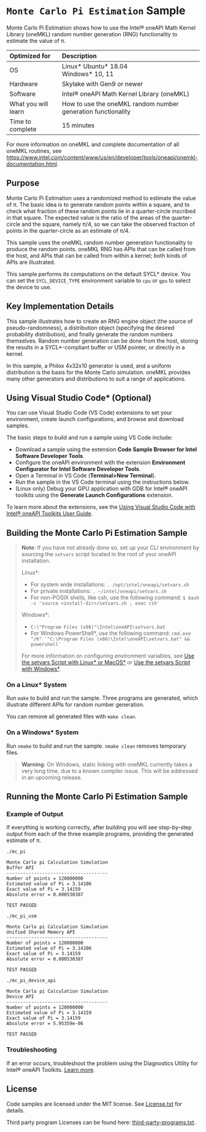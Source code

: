 # `Monte Carlo Pi Estimation` Sample

Monte Carlo Pi Estimation shows how to use the Intel® oneAPI Math Kernel Library (oneMKL) random number generation (RNG) functionality to estimate the value of &pi;.

| Optimized for       | Description
|:---                 |:---
| OS                  | Linux* Ubuntu* 18.04 <br> Windows* 10, 11
| Hardware            | Skylake with Gen9 or newer
| Software            | Intel® oneAPI Math Kernel Library (oneMKL)
| What you will learn | How to use the oneMKL random number generation functionality
| Time to complete    | 15 minutes

For more information on oneMKL and complete documentation of all oneMKL routines, see https://www.intel.com/content/www/us/en/developer/tools/oneapi/onemkl-documentation.html.

## Purpose
Monte Carlo Pi Estimation uses a randomized method to estimate the value of &pi;. The basic idea is to generate random points within a square, and to check what fraction of these random points lie in a quarter-circle inscribed in that square. The expected value is the ratio of the areas of the quarter-circle and the square, namely &pi;/4, so we can take the observed fraction of points in the quarter-circle as an estimate of &pi;/4.

This sample uses the oneMKL random number generation functionality to produce the random points. oneMKL RNG has APIs that can be called from the host, and APIs that can be called from within a kernel; both kinds of APIs are illustrated.

This sample performs its computations on the default SYCL* device. You can set the `SYCL_DEVICE_TYPE` environment variable to `cpu` or `gpu` to select the device to use.


## Key Implementation Details

This sample illustrates how to create an RNG engine object (the source of pseudo-randomness), a distribution object (specifying the desired probability distribution), and finally generate the random numbers themselves. Random number generation can be done from the host, storing the results in a SYCL*-compliant buffer or USM pointer, or directly in a kernel.

In this sample, a Philox 4x32x10 generator is used, and a uniform distribution is the basis for the Monte Carlo simulation. oneMKL provides many other generators and distributions to suit a range of applications.

## Using Visual Studio Code* (Optional)
You can use Visual Studio Code (VS Code) extensions to set your environment, create launch configurations,
and browse and download samples.

The basic steps to build and run a sample using VS Code include:
 - Download a sample using the extension **Code Sample Browser for Intel Software Developer Tools**.
 - Configure the oneAPI environment with the extension **Environment Configurator for Intel Software Developer Tools**.
 - Open a Terminal in VS Code (**Terminal>New Terminal**).
 - Run the sample in the VS Code terminal using the instructions below.
 - (Linux only) Debug your GPU application with GDB for Intel® oneAPI toolkits using the **Generate Launch Configurations** extension.

To learn more about the extensions, see the [Using Visual Studio Code with Intel® oneAPI Toolkits User Guide](https://www.intel.com/content/www/us/en/develop/documentation/using-vs-code-with-intel-oneapi/top.html).

## Building the Monte Carlo Pi Estimation Sample
> **Note**: If you have not already done so, set up your CLI
> environment by sourcing  the `setvars` script located in
> the root of your oneAPI installation.
>
> Linux*:
> - For system wide installations: `. /opt/intel/oneapi/setvars.sh`
> - For private installations: `. ~/intel/oneapi/setvars.sh`
> - For non-POSIX shells, like csh, use the following command: `$ bash -c 'source <install-dir>/setvars.sh ; exec csh'`
>
> Windows*:
> - `C:\"Program Files (x86)"\Intel\oneAPI\setvars.bat`
> - For Windows PowerShell*, use the following command: `cmd.exe "/K" '"C:\Program Files (x86)\Intel\oneAPI\setvars.bat" && powershell'`
>
> For more information on configuring environment variables, see [Use the setvars Script with Linux* or MacOS*](https://www.intel.com/content/www/us/en/develop/documentation/oneapi-programming-guide/top/oneapi-development-environment-setup/use-the-setvars-script-with-linux-or-macos.html) or [Use the setvars Script with Windows*](https://www.intel.com/content/www/us/en/develop/documentation/oneapi-programming-guide/top/oneapi-development-environment-setup/use-the-setvars-script-with-windows.html).

### On a Linux* System
Run `make` to build and run the sample. Three programs are generated, which illustrate different APIs for random number generation.

You can remove all generated files with `make clean`.

### On a Windows* System
Run `nmake` to build and run the sample. `nmake clean` removes temporary files.

> **Warning**: On Windows, static linking with oneMKL currently takes a very long time, due to a known compiler issue. This will be addressed in an upcoming release.

## Running the Monte Carlo Pi Estimation Sample
### Example of Output
If everything is working correctly, after building you will see step-by-step output from each of the three example programs, providing the generated estimate of &pi;.
```
./mc_pi

Monte Carlo pi Calculation Simulation
Buffer API
-------------------------------------
Number of points = 120000000
Estimated value of Pi = 3.14106
Exact value of Pi = 3.14159
Absolute error = 0.000530387

TEST PASSED

./mc_pi_usm

Monte Carlo pi Calculation Simulation
Unified Shared Memory API
-------------------------------------
Number of points = 120000000
Estimated value of Pi = 3.14106
Exact value of Pi = 3.14159
Absolute error = 0.000530387

TEST PASSED

./mc_pi_device_api

Monte Carlo pi Calculation Simulation
Device API
-------------------------------------
Number of points = 120000000
Estimated value of Pi = 3.14159
Exact value of Pi = 3.14159
Absolute error = 5.95359e-06

TEST PASSED
```

### Troubleshooting
If an error occurs, troubleshoot the problem using the Diagnostics Utility for Intel® oneAPI Toolkits.
[Learn more](https://www.intel.com/content/www/us/en/develop/documentation/diagnostic-utility-user-guide/top.html).

## License
Code samples are licensed under the MIT license. See
[License.txt](https://github.com/oneapi-src/oneAPI-samples/blob/master/License.txt) for details.

Third party program Licenses can be found here: [third-party-programs.txt](https://github.com/oneapi-src/oneAPI-samples/blob/master/third-party-programs.txt).
